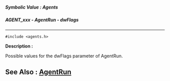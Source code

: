 ##### Symbolic Value : Agents
##### AGENT_xxx - AgentRun - dwFlags
---
```
#include <agents.h>
```
**Description :**

Possible values for the dwFlags parameter of AgentRun.

**See Also :**
[AgentRun](/reference/Func/AgentRun)
---

